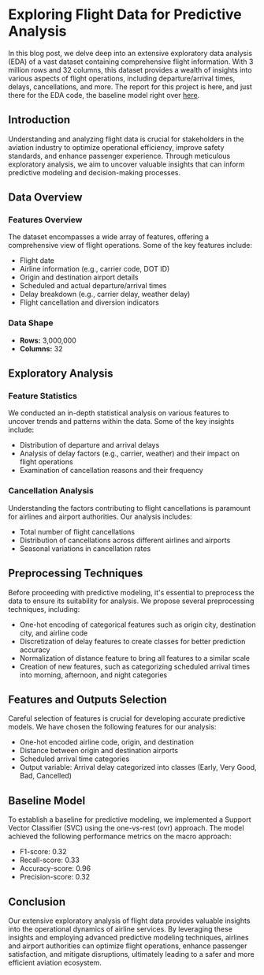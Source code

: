 # Exploring Flight Data for Predictive Analysis

In this blog post, we delve deep into an extensive exploratory data analysis (EDA) of a vast dataset containing comprehensive flight information. With 3 million rows and 32 columns, this dataset provides a wealth of insights into various aspects of flight operations, including departure/arrival times, delays, cancellations, and more. The report for this project is here, and just there for the EDA code, the baseline model right over [here](/pages/FlightsDelaysandCancellation).

## Introduction

Understanding and analyzing flight data is crucial for stakeholders in the aviation industry to optimize operational efficiency, improve safety standards, and enhance passenger experience. Through meticulous exploratory analysis, we aim to uncover valuable insights that can inform predictive modeling and decision-making processes.

## Data Overview

### Features Overview

The dataset encompasses a wide array of features, offering a comprehensive view of flight operations. Some of the key features include:

- Flight date
- Airline information (e.g., carrier code, DOT ID)
- Origin and destination airport details
- Scheduled and actual departure/arrival times
- Delay breakdown (e.g., carrier delay, weather delay)
- Flight cancellation and diversion indicators

### Data Shape

- **Rows:** 3,000,000
- **Columns:** 32

## Exploratory Analysis

### Feature Statistics

We conducted an in-depth statistical analysis on various features to uncover trends and patterns within the data. Some of the key insights include:

- Distribution of departure and arrival delays
- Analysis of delay factors (e.g., carrier, weather) and their impact on flight operations
- Examination of cancellation reasons and their frequency

### Cancellation Analysis

Understanding the factors contributing to flight cancellations is paramount for airlines and airport authorities. Our analysis includes:

- Total number of flight cancellations
- Distribution of cancellations across different airlines and airports
- Seasonal variations in cancellation rates

## Preprocessing Techniques

Before proceeding with predictive modeling, it's essential to preprocess the data to ensure its suitability for analysis. We propose several preprocessing techniques, including:

- One-hot encoding of categorical features such as origin city, destination city, and airline code
- Discretization of delay features to create classes for better prediction accuracy
- Normalization of distance feature to bring all features to a similar scale
- Creation of new features, such as categorizing scheduled arrival times into morning, afternoon, and night categories

## Features and Outputs Selection

Careful selection of features is crucial for developing accurate predictive models. We have chosen the following features for our analysis:

- One-hot encoded airline code, origin, and destination
- Distance between origin and destination airports
- Scheduled arrival time categories
- Output variable: Arrival delay categorized into classes (Early, Very Good, Bad, Cancelled)

## Baseline Model

To establish a baseline for predictive modeling, we implemented a Support Vector Classifier (SVC) using the one-vs-rest (ovr) approach. The model achieved the following performance metrics on the macro approach:

- F1-score: 0.32
- Recall-score: 0.33
- Accuracy-score: 0.96
- Precision-score: 0.32

## Conclusion

Our extensive exploratory analysis of flight data provides valuable insights into the operational dynamics of airline services. By leveraging these insights and employing advanced predictive modeling techniques, airlines and airport authorities can optimize flight operations, enhance passenger satisfaction, and mitigate disruptions, ultimately leading to a safer and more efficient aviation ecosystem.
